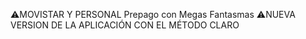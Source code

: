 ⚠️MOVISTAR Y PERSONAL Prepago con Megas Fantasmas
⚠️NUEVA VERSION DE LA APLICACIÓN CON EL MÉTODO CLARO
